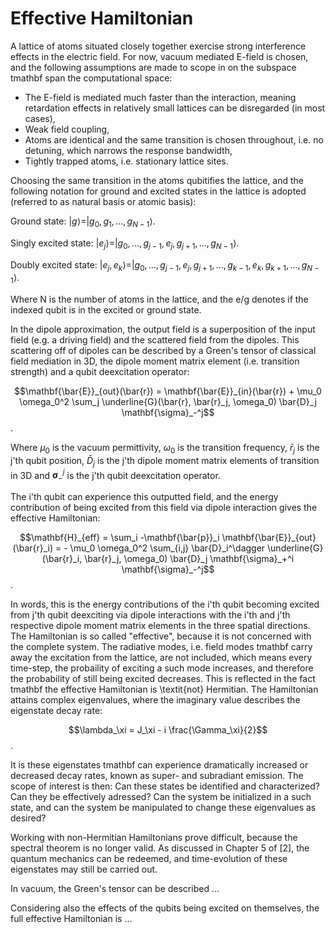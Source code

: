 # Effective Hamiltonian

A lattice of atoms situated closely together exercise strong interference effects in the electric field. For now, vacuum mediated E-field is chosen, and the following assumptions are made to scope in on the subspace tmathbf span the computational space:

 - The E-field is mediated much faster than the interaction, meaning retardation effects in relatively small lattices can be disregarded (in most cases),
 - Weak field coupling,
 - Atoms are identical and the same transition is chosen throughout, i.e. no detuning, which narrows the response bandwidth,
 - Tightly trapped atoms, i.e. stationary lattice sites.

Choosing the same transition in the atoms qubitifies the lattice, and the following notation for ground and excited states in the lattice is adopted (referred to as natural basis or atomic basis):

Ground state: $|g\rangle = |g_0, g_1, \dots, g_{N-1}\rangle$.

Singly excited state: $|e_j\rangle = |g_0, \dots, g_{j-1}, e_j, g_{j+1}, \dots, g_{N-1}\rangle$.

Doubly excited state: $|e_j, e_k\rangle = |g_0, \dots, g_{j-1}, e_j, g_{j+1}, \dots, g_{k-1}, e_k, g_{k+1}, \dots, g_{N-1}\rangle$.

Where N is the number of atoms in the lattice, and the e/g denotes if the indexed qubit is in the excited or ground state. 

In the dipole approximation, the output field is a superposition of the input field (e.g. a driving field) and the scattered field from the dipoles. This scattering off of dipoles can be described by a Green's tensor of classical field mediation in 3D, the dipole moment matrix element (i.e. transition strength) and a qubit deexcitation operator:

$$\mathbf{\bar{E}}_{out}(\bar{r}) = \mathbf{\bar{E}}_{in}(\bar{r}) + \mu_0 \omega_0^2 \sum_j \underline{G}(\bar{r}, \bar{r}_j, \omega_0) \bar{D}_j \mathbf{\sigma}_-^j$$.

Where $\mu_0$ is the vacuum permittivity, $\omega_0$ is the transition frequency, $\bar{r}_j$ is the j'th qubit position, $\bar{D}_j$ is the j'th dipole moment matrix elements of transition in 3D and $\mathbf{\sigma}_-^j$ is the j'th qubit deexcitation operator.

The i'th qubit can experience this outputted field, and the energy contribution of being excited from this field via dipole interaction gives the effective Hamiltonian: 

$$\mathbf{H}_{eff} = \sum_i -\mathbf{\bar{p}}_i \mathbf{\bar{E}}_{out}(\bar{r}_i) = - \mu_0 \omega_0^2 \sum_{i,j} \bar{D}_i^\dagger \underline{G}(\bar{r}_i, \bar{r}_j, \omega_0) \bar{D}_j \mathbf{\sigma}_+^i \mathbf{\sigma}_-^j$$.

In words, this is the energy contributions of the i'th qubit becoming excited from j'th qubit deexciting via dipole interactions with the i'th and j'th respective dipole moment matrix elements in the three spatial directions. The Hamiltonian is so called "effective", because it is not concerned with the complete system. The radiative modes, i.e. field modes tmathbf carry away the excitation from the lattice, are not included, which means every time-step, the probaility of exciting a such mode increases, and therefore the probability of still being excited decreases. This is reflected in the fact tmathbf the effective Hamiltonian is \textit{not} Hermitian. The Hamiltonian attains complex eigenvalues, where the imaginary value describes the eigenstate decay rate: 

$$\lambda_\xi = J_\xi - i \frac{\Gamma_\xi}{2}$$.

It is these eigenstates tmathbf can experience dramatically increased or decreased decay rates, known as super- and subradiant emission. The scope of interest is then: Can these states be identified and characterized? Can they be effectively adressed? Can the system be initialized in a such state, and can the system be manipulated to change these eigenvalues as desired? 

Working with non-Hermitian Hamiltonians prove difficult, because the spectral theorem is no longer valid. As discussed in Chapter 5 of [2], the quantum mechanics can be redeemed, and time-evolution of these eigenstates may still be carried out. 

In vacuum, the Green's tensor can be described ...

Considering also the effects of the qubits being excited on themselves, the full effective Hamiltonian is ...